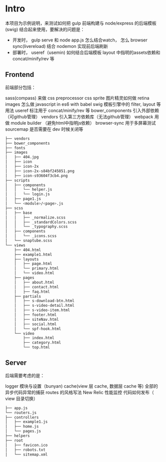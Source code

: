 
# Intro
本项目为示例说明，来测试如何把 gulp 前端构建与 node/express 的后端模板(swig) 结合起来使用，要解决的问题是：

- 开发时， gulp serve 和 node app.js 怎么结合watch， 怎么 browser sync(livereload) 结合 nodemon 实现前后端刷新
- 部署时， useref（usemin) 如何结合后端模板 layout 中指明的assets依赖和concat/minify/rev 等

## Frontend

前端部分包括：

sass(compass) 来做 css preprocessor
css sprite 图片精灵如何做
retina images 怎么做
javascript in es6 with babel
swig 模板引擎中的 filter, layout 等用法
useref 标注用于 concat/minify/rev 等
bower_components 引入外部依赖（可github管理）
vendors 引入第三方依赖库（无法github管理）
webpack 用做 module builder （避免html中指明js依赖）
browser-sync 用于多屏幕测试
sourcemap 是否需要在 dev 时候关闭等

```bash
├── vendors
├── bower_components
├── fonts
├── images
│   ├── 404.jpg
│   ├── icon
│   ├── icon-2x
│   ├── icon-2x-s84bf245851.png
│   ├── icon-s93604f3cb4.png
├── scripts
│   ├── components
│   │   └── helper.js
│   │   └── login.js
│   ├── page1.js
│   └── <module>/<page>.js
├── scss
│   ├── base
│   │   ├── _normalize.scss
│   │   ├── _standardColors.scss
│   │   └── _typography.scss
│   ├── components
│   │   └── _icons.scss
│   └── snaptube.scss
└── views
    ├── 404.html
    ├── example1.html
    ├── layouts
    │   ├── page.html
    │   └── primary.html
    │   └── video.html
    ├── pages
    │   ├── about.html
    │   ├── contact.html
    │   ├── faq.html
    ├── partials
    │   ├── s-download-btn.html
    │   ├── s-video-detail.html
    │   ├── s-video-item.html
    │   ├── footer.html
    │   ├── siteNav.html
    │   ├── social.html
    │   └── spf-hook.html
    └── video
        ├── index.html
        ├── category.html
        └── top.html
```

## Server

后端需要考虑的是：

logger 模块与设置（bunyan)
cache(view 层 cache, 数据层 cache 等)
全部的异步代码异常的捕获
routes 的风格写法
New Relic 性能监控
代码如何发布（ view 目录切换）

```bash
├── app.js
└── routers.js
├── controllers
│   ├── example1.js
│   ├── home.js
│   └── pages.js
├── helpers
├── root
│   ├── favicon.ico
│   ├── robots.txt
│   └── sitemap.xml
```

